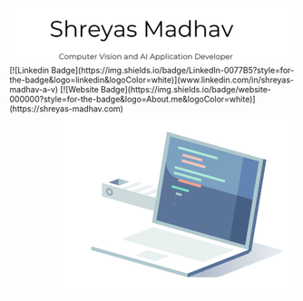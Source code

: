 <img src="Images\banner.JPG" alt="Banner of SMAV name">
[![Linkedin Badge](https://img.shields.io/badge/LinkedIn-0077B5?style=for-the-badge&logo=linkedin&logoColor=white)](www.linkedin.com/in/shreyas-madhav-a-v)
[![Website Badge](https://img.shields.io/badge/website-000000?style=for-the-badge&logo=About.me&logoColor=white)](https://shreyas-madhav.com)
<img align="right" alt="GIF" src="Images/coding.gif" width="408" height="318" />
